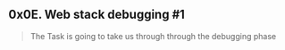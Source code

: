## 0x0E. Web stack debugging #1

> The Task is going to take us through through the debugging phase

